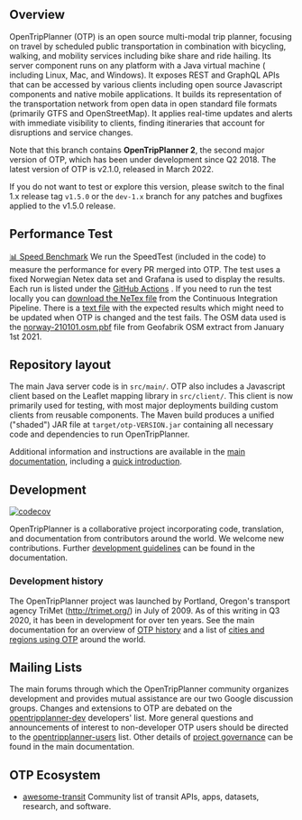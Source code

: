 ## Overview

OpenTripPlanner (OTP) is an open source multi-modal trip planner, focusing on travel by scheduled
public transportation in combination with bicycling, walking, and mobility services including bike
share and ride hailing. Its server component runs on any platform with a Java virtual machine (
including Linux, Mac, and Windows). It exposes REST and GraphQL APIs that can be accessed by various
clients including open source Javascript components and native mobile applications. It builds its
representation of the transportation network from open data in open standard file formats (primarily
GTFS and OpenStreetMap). It applies real-time updates and alerts with immediate visibility to
clients, finding itineraries that account for disruptions and service changes.

Note that this branch contains **OpenTripPlanner 2**, the second major version of OTP, which has
been under development since Q2 2018. The latest version of OTP is v2.1.0, released in March 2022.

If you do not want to test or explore this version, please switch to the final 1.x release
tag `v1.5.0` or the `dev-1.x` branch for any patches and bugfixes applied to the v1.5.0 release.

## Performance Test

[📊 Speed Benchmark](https://otp-performance.leonard.io/) We run the SpeedTest (included in the
code) to measure the performance for every PR merged into OTP. The test uses a fixed Norwegian Netex
data set and Grafana is used to display the results. Each run is listed under
the [GitHub Actions](https://github.com/opentripplanner/OpenTripPlanner/actions/workflows/performance-test.yml)
. If you need to run the test locally you
can [download the NeTex file](https://leonard.io/otp/rb_norway-aggregated-netex-2021-12-11.zip) from
the Continuous Integration Pipeline. There is
a [text file](test/performance/norway/travelSearch-expected-results.csv) with the expected results
which might need to be updated when OTP is changed and the test fails. The OSM data used is
the [norway-210101.osm.pbf](https://download.geofabrik.de/europe/norway-210101.osm.pbf) file from
Geofabrik OSM extract from January 1st 2021.

## Repository layout

The main Java server code is in `src/main/`. OTP also includes a Javascript client based on the
Leaflet mapping library in `src/client/`. This client is now primarily used for testing, with most
major deployments building custom clients from reusable components. The Maven build produces a
unified ("shaded") JAR file at `target/otp-VERSION.jar` containing all necessary code and
dependencies to run OpenTripPlanner.

Additional information and instructions are available in
the [main documentation](http://docs.opentripplanner.org/en/dev-2.x/), including a
[quick introduction](http://docs.opentripplanner.org/en/dev-2.x/Basic-Tutorial/).

## Development

[![codecov](https://codecov.io/gh/opentripplanner/OpenTripPlanner/branch/dev-2.x/graph/badge.svg?token=ak4PbIKgZ1)](https://codecov.io/gh/opentripplanner/OpenTripPlanner)

OpenTripPlanner is a collaborative project incorporating code, translation, and documentation from
contributors around the world. We welcome new contributions.
Further [development guidelines](http://docs.opentripplanner.org/en/latest/Developers-Guide/) can be
found in the documentation.

### Development history

The OpenTripPlanner project was launched by Portland, Oregon's transport agency
TriMet (http://trimet.org/) in July of 2009. As of this writing in Q3 2020, it has been in
development for over ten years. See the main documentation for an overview
of [OTP history](http://docs.opentripplanner.org/en/dev-2.x/History/) and a list
of [cities and regions using OTP](http://docs.opentripplanner.org/en/dev-2.x/Deployments/) around
the world.

## Mailing Lists

The main forums through which the OpenTripPlanner community organizes development and provides
mutual assistance are our two Google discussion groups. Changes and extensions to OTP are debated on
the [opentripplanner-dev](https://groups.google.com/forum/#!forum/opentripplanner-dev) developers'
list. More general questions and announcements of interest to non-developer OTP users should be
directed to
the [opentripplanner-users](https://groups.google.com/forum/#!forum/opentripplanner-users) list.
Other details of [project governance](http://docs.opentripplanner.org/en/dev-2.x/Governance/) can be
found in the main documentation.

## OTP Ecosystem

- [awesome-transit](https://github.com/CUTR-at-USF/awesome-transit) Community list of transit APIs,
  apps, datasets, research, and software.
